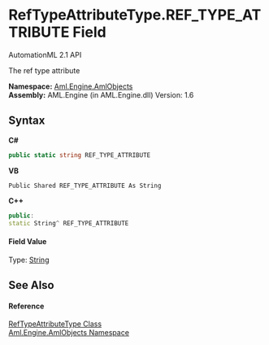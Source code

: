 # RefTypeAttributeType.REF_TYPE_ATTRIBUTE Field
AutomationML 2.1 API 

The ref type attribute

**Namespace:**&nbsp;<a href="N_Aml_Engine_AmlObjects">Aml.Engine.AmlObjects</a><br />**Assembly:**&nbsp;AML.Engine (in AML.Engine.dll) Version: 1.6

## Syntax

**C#**<br />
``` C#
public static string REF_TYPE_ATTRIBUTE
```

**VB**<br />
``` VB
Public Shared REF_TYPE_ATTRIBUTE As String
```

**C++**<br />
``` C++
public:
static String^ REF_TYPE_ATTRIBUTE
```


#### Field Value
Type: <a href="https://docs.microsoft.com/dotnet/api/system.string" target="_parent" rel="noopener noreferrer">String</a>

## See Also


#### Reference
<a href="T_Aml_Engine_AmlObjects_RefTypeAttributeType">RefTypeAttributeType Class</a><br /><a href="N_Aml_Engine_AmlObjects">Aml.Engine.AmlObjects Namespace</a><br />